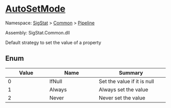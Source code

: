 # [AutoSetMode](./AutoSetMode.md)
Namespace: [SigStat]() > [Common](./../README.md) > [Pipeline](./README.md)

Assembly: SigStat.Common.dll


Default strategy to set the value of a property

##	Enum

| Value | Name | Summary | 
| --- | --- | --- | 
| 0<img width=200 unselectable="on"/>  | IfNull<img width=200 unselectable="on"/>  | Set the value if it is null<img width=200 unselectable="on"/>  | <br>
| 1<img width=200 unselectable="on"/>  | Always<img width=200 unselectable="on"/>  | Always set the value<img width=200 unselectable="on"/>  | <br>
| 2<img width=200 unselectable="on"/>  | Never<img width=200 unselectable="on"/>  | Never set the value<img width=200 unselectable="on"/>  | <br>


